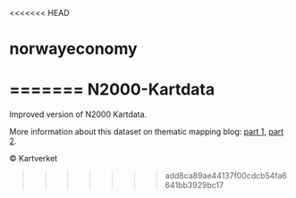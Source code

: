 <<<<<<< HEAD
# norwayeconomy
=======
N2000-Kartdata
==============

Improved version of N2000 Kartdata.

More information about this dataset on thematic mapping blog: <a href="http://blog.thematicmapping.org/2013/06/merging-polygons-in-qgis.html">part 1</a>, <a href="http://blog.thematicmapping.org/2013/06/splitting-and-clipping-shapefiles-with.html">part 2</a>.

© Kartverket
>>>>>>> add8ca89ae44137f00cdcb54fa6641bb3929bc17
